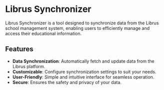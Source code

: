 # Librus Synchronizer

Librus Synchronizer is a tool designed to synchronize data from the Librus school management system, enabling users to efficiently manage and access their educational information.

## Features

- **Data Synchronization**: Automatically fetch and update data from the Librus platform.
- **Customizable**: Configure synchronization settings to suit your needs.
- **User-Friendly**: Simple and intuitive interface for seamless operation.
- **Secure**: Ensures the safety and privacy of your data.
